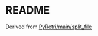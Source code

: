 
# README

Derived from [PyRetri/main/split_file](https://github.com/PyRetri/PyRetri/tree/master/main/split_file)